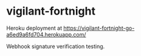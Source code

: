 # vigilant-fortnight

Heroku deployment at https://vigilant-fortnight-go-a6ed9a6fd704.herokuapp.com/ 

Webhook signature verification testing.

